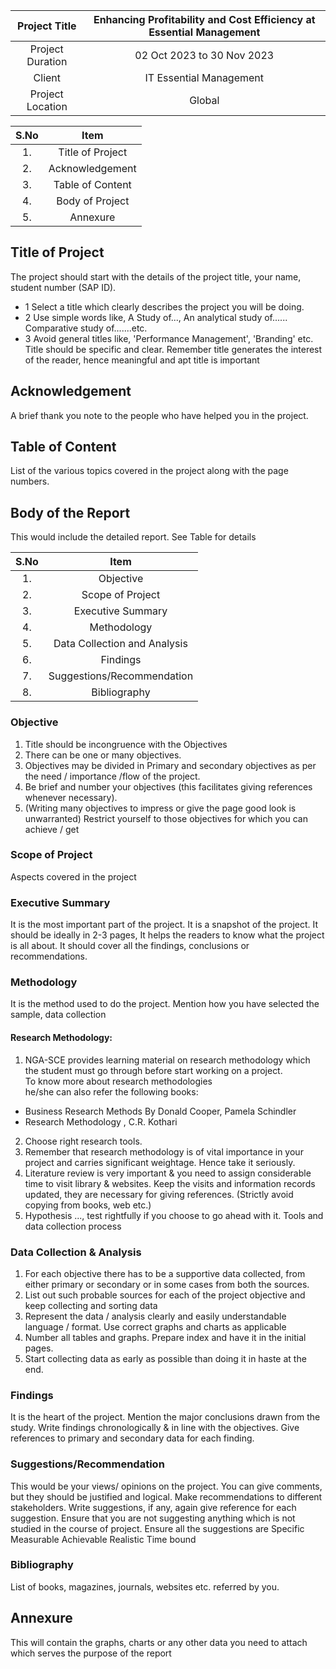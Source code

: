 

| Project Title | Enhancing Profitability and Cost Efficiency at Essential Management| 
| :---: | :---: | 
| Project Duration | 02 Oct 2023 to 30 Nov 2023 | 
| Client | IT Essential Management | 
| Project Location | Global | 


| S.No | Item | 
| :---: | :---: |
| 1. | Title of Project | 
| 2. | Acknowledgement | 
| 3. | Table of Content | 
| 4. | Body of Project | 
| 5. | Annexure |

## Title of Project
The  project  should  start  with  the  details  of  the  project 
title, your name, student number (SAP ID).  
- 1  Select  a  title  which  clearly  describes  the  project  you 
will be doing. 
- 2 Use simple words like, A Study of..., An analytical 
study of...... Comparative study of.......etc. 
- 3  Avoid  general  titles  like,  'Performance  Management', 
'Branding' etc. Title should be specific and clear. 
Remember title generates the interest of the reader, hence 
meaningful and apt title is important 
 
## Acknowledgement
A brief thank you note to the people who have helped you 
in the project.

## Table of Content
List  of  the  various  topics  covered  in  the  project  along 
with the page numbers.

## Body of the Report 
This  would  include  the  detailed  report.  See  Table   for 
details 

| S.No | Item | 
| :---: | :---: |  
| 1. | Objective | 
| 2. | Scope of Project | 
| 3. | Executive Summary | 
| 4. | Methodology | 
| 5. | Data Collection and Analysis |
| 6. | Findings |
| 7. | Suggestions/Recommendation |
| 8. | Bibliography |

### Objective
1. Title should be incongruence with the Objectives  
2. There can be one or many objectives. 
3. Objectives may be divided in Primary and secondary  objectives  as  per  the need  /  importance /flow of the project. 
4. Be brief and number your objectives (this facilitates giving references whenever necessary). 
5. (Writing many objectives to impress or give the page  good  look  is  unwarranted)  Restrict  yourself to those objectives for which you can achieve / get



### Scope of Project 
Aspects covered in the project

### Executive Summary
It  is  the  most  important  part  of  the  project.  It  is  a  snapshot of the project. It should be ideally in 2-3 pages, It helps the readers to know what the project is all about. It should cover all the findings, conclusions or recommendations.

### Methodology
It  is  the  method  used  to  do  the  project.  Mention how you have selected the sample, data collection 
#### Research Methodology: 
1. NGA-SCE provides learning material on research  methodology  which  the  student  must go through before start working on a project.  
To know more about research methodologies  
he/she can also refer the following books: 
- Business Research Methods By Donald Cooper, Pamela Schindler
- Research Methodology , C.R. Kothari
2. Choose right research tools. 
3. Remember that research methodology is of vital  importance  in  your  project  and  carries  significant  weightage. Hence take it seriously.
4.  Literature  review  is  very  important  &  you  need to assign considerable time to visit library & websites.  Keep  the  visits  and  information  records updated,  they  are  necessary  for  giving  references. 
(Strictly avoid copying from books, web etc.)
5. Hypothesis ..., test rightfully if you choose to go ahead with it. Tools and data collection process

### Data Collection & Analysis
1.  For  each  objective  there  has  to  be  a  supportive data collected, from either primary or secondary or in some cases from both the sources. 
2.  List  out  such  probable  sources  for  each  of  the project  objective  and  keep  collecting  and  sorting data 
3.  Represent  the  data  /  analysis  clearly  and  easily understandable language / format. Use correct graphs and charts as applicable 
4.  Number all tables and graphs. Prepare index and have it in the initial pages. 
5.  Start  collecting  data  as  early  as  possible  than 
doing it in haste at the end. 
 
### Findings 
It  is  the  heart  of  the  project.  Mention  the  major  conclusions drawn from the study.
Write  findings  chronologically  &  in  line  with  the objectives. Give references to primary and secondary data for each finding.

### Suggestions/Recommendation
This would be your views/ opinions on the project. You can give comments, but they should be justified  and  logical.  Make  recommendations  to different stakeholders. 
Write suggestions, if any, again give reference for each suggestion. Ensure that you are not suggesting  anything  which  is  not  studied  in  the course  of  project.  Ensure  all  the  suggestions  are Specific Measurable Achievable Realistic Time bound 

### Bibliography 
List  of  books,  magazines,  journals,  websites  etc. referred by you. 
 


## Annexure
This will contain the graphs, charts or any other data you 
need to attach which serves the purpose of the report




